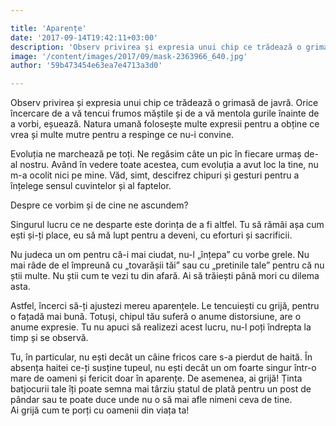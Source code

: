 ```yaml
---

title: 'Aparențe'
date: '2017-09-14T19:42:11+03:00'
description: 'Observ privirea și expresia unui chip ce trădează o grimasă de javră. Oriceîncercare de a vă tencui frumos măștile și de a vă mentola gurile înainte de avorbi, eșuează. Natura umană folosește multe ex'
image: '/content/images/2017/09/mask-2363966_640.jpg'
author: '59b473454e63ea7e4713a3d0'

---
```

<div class="kg-card-markdown"><p>Observ privirea și expresia unui chip ce trădează o grimasă de javră. Orice încercare de a vă tencui frumos măștile și de a vă mentola gurile înainte de a vorbi, eșuează. Natura umană folosește multe expresii pentru a obține ce vrea și multe mutre pentru a respinge ce nu-i convine.</p>
<p>Evoluția ne marchează pe toți. Ne regăsim câte un pic în fiecare urmaș de-al nostru. Având în vedere toate acestea, cum evoluția a avut loc la tine, nu m-a ocolit nici pe mine. Văd, simt, descifrez chipuri și gesturi pentru a înțelege sensul cuvintelor și al faptelor.</p>
<p>Despre ce vorbim și de cine ne ascundem?</p>
<p>Singurul lucru ce ne desparte este dorința de a fi altfel. Tu să rămâi așa cum ești și-ți place, eu să mă lupt pentru a deveni, cu eforturi și sacrificii.</p>
<p>Nu judeca un om pentru că-i mai ciudat, nu-l „înțepa” cu vorbe grele. Nu mai râde de el împreună cu „tovarășii tăi” sau cu „pretinile tale” pentru că nu știi multe. Nu știi cum te vezi tu din afară. Ai să trăiești până mori cu dilema asta.</p>
<p>Astfel, încerci să-ți ajustezi mereu aparențele. Le tencuiești cu grijă, pentru o fațadă mai bună. Totuși, chipul tău suferă o anume distorsiune, are o anume expresie. Tu nu apuci să realizezi acest lucru, nu-l poți îndrepta la timp și se observă.</p>
<p>Tu, în particular, nu ești decât un câine fricos care s-a pierdut de haită. În absența haitei ce-ți susține tupeul, nu ești decât un om foarte singur într-o mare de oameni și fericit doar în aparențe. De asemenea, ai grijă! Ținta batjocurii tale îți poate semna mai târziu ștatul de plată pentru un post de pândar sau te poate duce unde nu o să mai afle nimeni ceva de tine.<br>
Ai grijă cum te porți cu oamenii din viața ta!</p>
</div>
